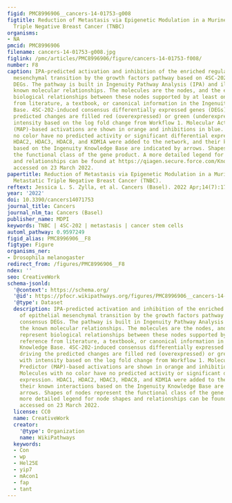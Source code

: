 ```yaml
---
figid: PMC8996906__cancers-14-01753-g008
figtitle: Reduction of Metastasis via Epigenetic Modulation in a Murine Model of Metastatic
  Triple Negative Breast Cancer (TNBC)
organisms:
- NA
pmcid: PMC8996906
filename: cancers-14-01753-g008.jpg
figlink: /pmc/articles/PMC8996906/figure/cancers-14-01753-f008/
number: F8
caption: IPA-predicted activation and inhibition of the enriched regulation of epithelial
  mesenchymal transition by the growth factors pathway based on 4SC-202-induced consensus
  DEGs. The pathway is built in Ingenuity Pathway Analysis (IPA) and illustrates the
  known molecular relationships. The molecules are the nodes, and the edges represent
  biological relationships between these nodes supported by at least one reference
  from literature, a textbook, or canonical information in the Ingenuity Knowledge
  Base. 4SC-202-induced consensus differentially expressed genes (DEGs) driving the
  predicted changes are filled red (overexpressed) or green (underexpressed) with
  intensity based on the log fold change from Workflow 1. Molecular Activity Predictor
  (MAP)-based activations are shown in orange and inhibitions in blue. Molecules with
  no color have no predicted activity or significant differential expression. HDAC1,
  HDAC2, HDAC3, HDAC8, and KDM1A were added to the network, and their known interactions
  based on the Ingenuity Knowledge Base are indicated by arrows. Shapes of nodes represent
  the functional class of the gene product. A more detailed legend for node shapes
  and relationships can be found at https://qiagen.secure.force.com/KnowledgeBase/articles/BasicTechnicalQA/Legend,
  accessed on 23 March 2022.
papertitle: Reduction of Metastasis via Epigenetic Modulation in a Murine Model of
  Metastatic Triple Negative Breast Cancer (TNBC).
reftext: Jessica L. S. Zylla, et al. Cancers (Basel). 2022 Apr;14(7):1753.
year: '2022'
doi: 10.3390/cancers14071753
journal_title: Cancers
journal_nlm_ta: Cancers (Basel)
publisher_name: MDPI
keywords: TNBC | 4SC-202 | metastasis | cancer stem cells
automl_pathway: 0.9597249
figid_alias: PMC8996906__F8
figtype: Figure
organisms_ner:
- Drosophila melanogaster
redirect_from: /figures/PMC8996906__F8
ndex: ''
seo: CreativeWork
schema-jsonld:
  '@context': https://schema.org/
  '@id': https://pfocr.wikipathways.org/figures/PMC8996906__cancers-14-01753-g008.html
  '@type': Dataset
  description: IPA-predicted activation and inhibition of the enriched regulation
    of epithelial mesenchymal transition by the growth factors pathway based on 4SC-202-induced
    consensus DEGs. The pathway is built in Ingenuity Pathway Analysis (IPA) and illustrates
    the known molecular relationships. The molecules are the nodes, and the edges
    represent biological relationships between these nodes supported by at least one
    reference from literature, a textbook, or canonical information in the Ingenuity
    Knowledge Base. 4SC-202-induced consensus differentially expressed genes (DEGs)
    driving the predicted changes are filled red (overexpressed) or green (underexpressed)
    with intensity based on the log fold change from Workflow 1. Molecular Activity
    Predictor (MAP)-based activations are shown in orange and inhibitions in blue.
    Molecules with no color have no predicted activity or significant differential
    expression. HDAC1, HDAC2, HDAC3, HDAC8, and KDM1A were added to the network, and
    their known interactions based on the Ingenuity Knowledge Base are indicated by
    arrows. Shapes of nodes represent the functional class of the gene product. A
    more detailed legend for node shapes and relationships can be found at https://qiagen.secure.force.com/KnowledgeBase/articles/BasicTechnicalQA/Legend,
    accessed on 23 March 2022.
  license: CC0
  name: CreativeWork
  creator:
    '@type': Organization
    name: WikiPathways
  keywords:
  - Con
  - wp
  - Hel25E
  - yip7
  - mAcon1
  - fap
  - tant
---
```

